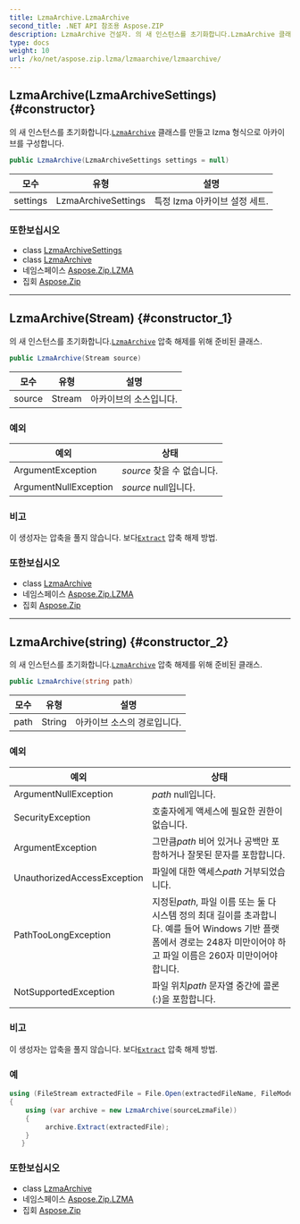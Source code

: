 ```yaml
---
title: LzmaArchive.LzmaArchive
second_title: .NET API 참조용 Aspose.ZIP
description: LzmaArchive 건설자. 의 새 인스턴스를 초기화합니다.LzmaArchive 클래스를 만들고 lzma 형식으로 아카이브를 구성합니다.
type: docs
weight: 10
url: /ko/net/aspose.zip.lzma/lzmaarchive/lzmaarchive/
---
```

## LzmaArchive(LzmaArchiveSettings) {#constructor}

의 새 인스턴스를 초기화합니다.[`LzmaArchive`](../) 클래스를 만들고 lzma 형식으로 아카이브를 구성합니다.

```csharp
public LzmaArchive(LzmaArchiveSettings settings = null)
```

| 모수 | 유형 | 설명 |
| --- | --- | --- |
| settings | LzmaArchiveSettings | 특정 lzma 아카이브 설정 세트. |

### 또한보십시오

* class [LzmaArchiveSettings](../../lzmaarchivesettings/)
* class [LzmaArchive](../)
* 네임스페이스 [Aspose.Zip.LZMA](../../lzmaarchive/)
* 집회 [Aspose.Zip](../../../)

---

## LzmaArchive(Stream) {#constructor_1}

의 새 인스턴스를 초기화합니다.[`LzmaArchive`](../) 압축 해제를 위해 준비된 클래스.

```csharp
public LzmaArchive(Stream source)
```

| 모수 | 유형 | 설명 |
| --- | --- | --- |
| source | Stream | 아카이브의 소스입니다. |

### 예외

| 예외 | 상태 |
| --- | --- |
| ArgumentException | *source* 찾을 수 없습니다. |
| ArgumentNullException | *source* null입니다. |

### 비고

이 생성자는 압축을 풀지 않습니다. 보다[`Extract`](../extract/) 압축 해제 방법.

### 또한보십시오

* class [LzmaArchive](../)
* 네임스페이스 [Aspose.Zip.LZMA](../../lzmaarchive/)
* 집회 [Aspose.Zip](../../../)

---

## LzmaArchive(string) {#constructor_2}

의 새 인스턴스를 초기화합니다.[`LzmaArchive`](../) 압축 해제를 위해 준비된 클래스.

```csharp
public LzmaArchive(string path)
```

| 모수 | 유형 | 설명 |
| --- | --- | --- |
| path | String | 아카이브 소스의 경로입니다. |

### 예외

| 예외 | 상태 |
| --- | --- |
| ArgumentNullException | *path* null입니다. |
| SecurityException | 호출자에게 액세스에 필요한 권한이 없습니다. |
| ArgumentException | 그만큼*path* 비어 있거나 공백만 포함하거나 잘못된 문자를 포함합니다. |
| UnauthorizedAccessException | 파일에 대한 액세스*path* 거부되었습니다. |
| PathTooLongException | 지정된*path*, 파일 이름 또는 둘 다 시스템 정의 최대 길이를 초과합니다. 예를 들어 Windows 기반 플랫폼에서 경로는 248자 미만이어야 하고 파일 이름은 260자 미만이어야 합니다. |
| NotSupportedException | 파일 위치*path* 문자열 중간에 콜론(:)을 포함합니다. |

### 비고

이 생성자는 압축을 풀지 않습니다. 보다[`Extract`](../extract/) 압축 해제 방법.

### 예

```csharp
using (FileStream extractedFile = File.Open(extractedFileName, FileMode.Create))
{
    using (var archive = new LzmaArchive(sourceLzmaFile))
    {
         archive.Extract(extractedFile);
    }
   }
```

### 또한보십시오

* class [LzmaArchive](../)
* 네임스페이스 [Aspose.Zip.LZMA](../../lzmaarchive/)
* 집회 [Aspose.Zip](../../../)


